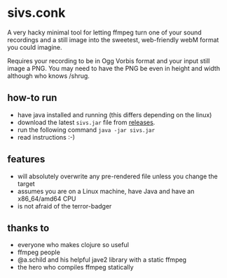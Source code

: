 # sivs.conk
A very hacky minimal tool for letting ffmpeg turn one of your sound recordings and a still image
 into the sweetest, web-friendly webM format you could imagine.

Requires your recording to be in Ogg Vorbis format and your input still image a PNG.
You may need to have the PNG be even in height and width although who knows /shrug.

## how-to run
  * have java installed and running (this differs depending on the linux)
  * download the latest `sivs.jar` file from [releases](https://github.com/chrysophylax/sivs-conk/releases "sivs-conk releases on GitHub").
  * run the following command
   `java -jar sivs.jar`
  * read instructions :-)

## features
  * will absolutely overwrite any pre-rendered file unless you change the target
  * assumes you are on a Linux machine, have Java and have an x86_64/amd64 CPU
  * is not afraid of the terror-badger

## thanks to
  * everyone who makes clojure so useful
  * ffmpeg people
  * @a.schild and his helpful jave2 library with a static ffmpeg
  * the hero who compiles ffmpeg statically
